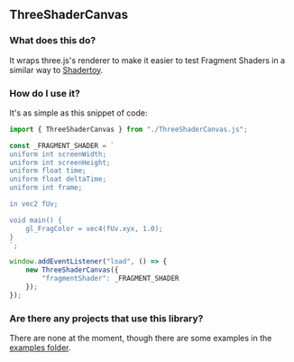 ## ThreeShaderCanvas

### What does this do?

It wraps three.js's renderer to make it easier to test Fragment Shaders in a similar way to [Shadertoy](https://www.shadertoy.com).

### How do I use it?

It's as simple as this snippet of code:
```JavaScript
import { ThreeShaderCanvas } from "./ThreeShaderCanvas.js";

const _FRAGMENT_SHADER = `
uniform int screenWidth;
uniform int screenHeight;
uniform float time;
uniform float deltaTime;
uniform int frame;

in vec2 fUv;

void main() {
    gl_FragColor = vec4(fUv.xyx, 1.0);
}
`;

window.addEventListener("load", () => {
    new ThreeShaderCanvas({
        "fragmentShader": _FRAGMENT_SHADER
    });
});
```

### Are there any projects that use this library?

There are none at the moment, though there are some examples in the [examples folder](./example/).
